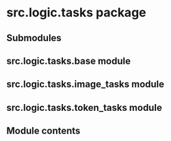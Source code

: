 # src.logic.tasks package

## Submodules

## src.logic.tasks.base module

## src.logic.tasks.image_tasks module

## src.logic.tasks.token_tasks module

## Module contents
